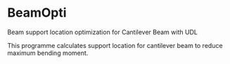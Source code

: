 # BeamOpti
Beam support location optimization for Cantilever Beam with UDL

This programme calculates support location for cantilever beam to reduce maximum bending moment.

